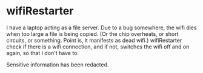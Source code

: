 # wifiRestarter
I have a laptop acting as a file server. Due to a bug somewhere, the wifi dies when too large a file is being copied. (Or the chip overheats, or short circuits, or something. Point is, it manifests as dead wifi.) wifiRestarter check if there is a wifi connection, and if not, switches the wifi off and on again, so that I don't have to.

Sensitive information has been redacted.
